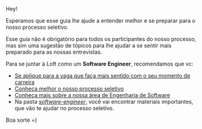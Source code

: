 Hey!

Esperamos que esse guia lhe ajude a entender melhor e se preparar para o nosso processo seletivo.

Esse guia não é obrigatório para todos os participantes do nosso processo, mas sim uma sugestão de tópicos para lhe ajudar a se sentir mais preparado para as nossas entrevistas.

Para se juntar à Loft como um **Software Engineer**, recomendamos que vc:
- [Se aplique para a vaga que faça mais sentido com o seu momento de carreira](https://jobs.lever.co/loft?department=Loft%20-%20Tech&%20Product=&team=Software%20Engineering)
- [Conheça melhor o nosso processo seletivo](https://medium.com/loftbr/joining-loft-as-a-software-engineer-698f90a8e120)
- [Conheça mais sobre a nossa área de Engenharia de Software](https://medium.com/loftbr/engineering/home)
- Na pasta [*software-engineer*](https://github.com/loft-br/study-guide-hiring-process/tree/master/software-engineer/pt_BR), você vai encontrar materiais importantes, que vão te ajudar no processo seletivo.

Boa sorte =)
